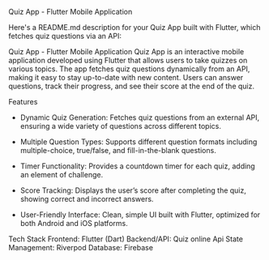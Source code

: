

Quiz App - Flutter Mobile Application


Here's a README.md description for your Quiz App built with Flutter, which fetches quiz questions via an API:

Quiz App - Flutter Mobile Application
Quiz App is an interactive mobile application developed using Flutter that allows users to take quizzes on various topics. The app fetches quiz questions dynamically from an API, making it easy to stay up-to-date with new content. Users can answer questions, track their progress, and see their score at the end of the quiz.

Features
* Dynamic Quiz Generation: Fetches quiz questions from an external API, ensuring a wide variety of questions across different topics.

* Multiple Question Types: Supports different question formats including multiple-choice, true/false, and fill-in-the-blank questions.

* Timer Functionality: Provides a countdown timer for each quiz, adding an element of challenge.

* Score Tracking: Displays the user’s score after completing the quiz, showing correct and incorrect answers.

* User-Friendly Interface: Clean, simple UI built with Flutter, optimized for both Android and iOS platforms.

Tech Stack
Frontend: Flutter (Dart)
Backend/API: Quiz online Api
State Management:  Riverpod 
Database: Firebase



